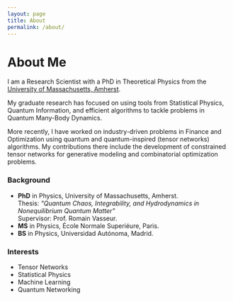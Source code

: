 ```yaml
---
layout: page
title: About
permalink: /about/
---
```


# About Me

I am a Research Scientist with a PhD in Theoretical Physics from the [University of Massachusetts, Amherst](https://www.umass.edu). 

My graduate research has focused on using tools from Statistical Physics, Quantum Information, and efficient algorithms to tackle problems in Quantum Many-Body Dynamics. 

More recently, I have worked on industry-driven problems in Finance and Optimization using quantum and quantum-inspired (tensor networks) algorithms. My contributions there include the development of constrained tensor networks for generative modeling and combinatorial optimization problems.

### Background

- **PhD** in Physics, University of Massachusetts, Amherst.    
Thesis: *"Quantum Chaos, Integrability, and Hydrodynamics in Nonequilibrium Quantum Matter"*  
Supervisor: Prof. Romain Vasseur.    
- **MS** in Physics, École Normale Superiéure, Paris.
- **BS** in Physics, Universidad Autónoma, Madrid.

### Interests

- Tensor Networks
- Statistical Physics
- Machine Learning
- Quantum Networking
